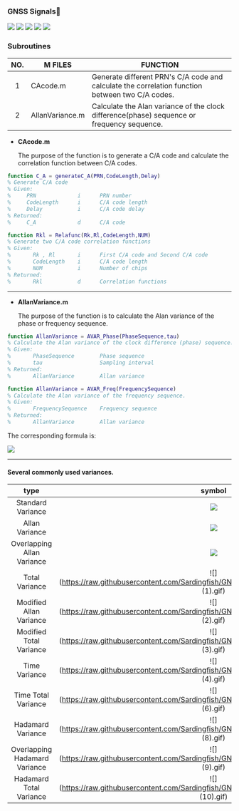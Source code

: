 ### GNSS Signals:signal_strength:

![](https://img.shields.io/badge/build-passing-brightgreen.svg)
![](https://img.shields.io/badge/platform-windows-orange.svg)
![](https://img.shields.io/badge/compiler-matlab-yellow.svg)
![](https://img.shields.io/badge/author-Jason%20Ding-blue.svg) ![](https://img.shields.io/badge/license-MIT-ff69b4.svg)

### Subroutines

| NO.  | M FILES         | FUNCTION                                                     |
| :--: | --------------- | ------------------------------------------------------------ |
|  1   | CAcode.m        | Generate different PRN's C/A code and calculate the correlation function between two C/A codes. |
|  2   | AllanVariance.m | Calculate the Alan variance of the clock difference(phase) sequence or frequency sequence. |

- **CAcode.m**

  The purpose of the function is to generate a C/A code and calculate the correlation function between C/A codes.

```matlab
function C_A = generateC_A(PRN,CodeLength,Delay)
% Generate C/A code
% Given:
%     PRN             i      PRN number
%     CodeLength      i      C/A code length
%     Delay           i      C/A code delay
% Returned:
%     C_A             d      C/A code
```

```matlab
function Rkl = Relafunc(Rk,Rl,CodeLength,NUM)
% Generate two C/A code correlation functions
% Given:
%       Rk , Rl       i      First C/A code and Second C/A code
%       CodeLength    i      C/A code length
%       NUM           i      Number of chips  
% Returned:
%       Rkl           d      Correlation functions
```

---

- **AllanVariance.m**

  The purpose of the function is to calculate the Alan variance of the phase or frequency sequence.

~~~matlab
function AllanVariance = AVAR_Phase(PhaseSequence,tau)
% Calculate the Alan variance of the clock difference (phase) sequence.
% Given:
%       PhaseSequence        Phase sequence  
%       tau                  Sampling interval              
% Returned:
%       AllanVariance        Allan variance
~~~

~~~matlab
function AllanVariance = AVAR_Freq(FrequencySequence)
% Calculate the Alan variance of the frequency sequence.
% Given:
%       FrequencySequence    Frequency sequence                 
% Returned:
%       AllanVariance        Allan variance
~~~

The corresponding formula is:

![](https://raw.githubusercontent.com/Sardingfish/GNSS_Signals/master/image/AVAR.png)

---

#### Several commonly used variances.

|             type              |                            symbol                            | description                                                  |
| :---------------------------: | :----------------------------------------------------------: | ------------------------------------------------------------ |
|       Standard Variance       | ![](https://raw.githubusercontent.com/Sardingfish/GNSS_Signals/master/image/CodeCogsEqn.gif) | Calculated based on the relative frequency deviation relative to the square of its mean. |
|        Allan Variance         | ![](https://raw.githubusercontent.com/Sardingfish/GNSS_Signals/master/image/CodeCogsEqn(11).gif) | Calculated based on the relative frequency deviation relative to the square of its mean. |
|  Overlapping Allan Variance   | ![](https://raw.githubusercontent.com/Sardingfish/GNSS_Signals/master/image/CodeCogsEqn(11).gif) | Calculating the Allan variance based on full overlap sampling. |
|        Total Variance         | ![](https://raw.githubusercontent.com/Sardingfish/GNSS_Signals/master/image/CodeCogsEqn (1).gif) | Calculate the Allan variance using the extended data.        |
|    Modified Allan Variance    | ![](https://raw.githubusercontent.com/Sardingfish/GNSS_Signals/master/image/CodeCogsEqn (2).gif) | Calculating the Allan variance based on the relative frequency deviation or the mean of the time difference data. |
|    Modified Total Variance    | ![](https://raw.githubusercontent.com/Sardingfish/GNSS_Signals/master/image/CodeCogsEqn (3).gif) | Calculate "Modified the Allen Variance" with the extended data. |
|         Time Variance         | ![](https://raw.githubusercontent.com/Sardingfish/GNSS_Signals/master/image/CodeCogsEqn (4).gif) | ![](https://raw.githubusercontent.com/Sardingfish/GNSS_Signals/master/image/CodeCogsEqn (5).gif) |
|      Time Total Variance      | ![](https://raw.githubusercontent.com/Sardingfish/GNSS_Signals/master/image/CodeCogsEqn (6).gif) | ![](https://raw.githubusercontent.com/Sardingfish/GNSS_Signals/master/image/CodeCogsEqn (7).gif) |
|       Hadamard Variance       | ![](https://raw.githubusercontent.com/Sardingfish/GNSS_Signals/master/image/CodeCogsEqn (8).gif) | Calculation based on the second difference of the relative frequency deviation or the cubic difference of the time difference data. |
| Overlapping Hadamard Variance | ![](https://raw.githubusercontent.com/Sardingfish/GNSS_Signals/master/image/CodeCogsEqn (9).gif) | The Hadamard variance is calculated based on full overlap sampling. |
|    Hadamard Total Variance    | ![](https://raw.githubusercontent.com/Sardingfish/GNSS_Signals/master/image/CodeCogsEqn (10).gif) | Calculate the Hadamard variance using the extended data.     |

